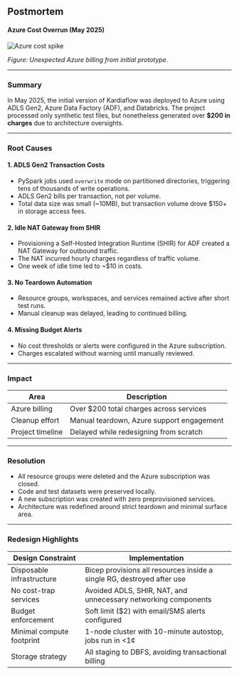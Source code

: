 ## Postmortem

#### Azure Cost Overrun (May 2025)

![Azure cost spike](assets/kflow_overage.jpg)

*Figure: Unexpected Azure billing from initial prototype.*

---

### Summary

In May 2025, the initial version of Kardiaflow was deployed to Azure using ADLS Gen2,
Azure Data Factory (ADF), and Databricks. The project processed only synthetic test
files, but nonetheless generated over **$200 in charges** due to architecture oversights.

---

### Root Causes

#### 1. ADLS Gen2 Transaction Costs  
- PySpark jobs used `overwrite` mode on partitioned directories, triggering tens of thousands of write operations.  
- ADLS Gen2 bills per transaction, not per volume.  
- Total data size was small (~10MB), but transaction volume drove $150+ in storage access fees.

#### 2. Idle NAT Gateway from SHIR  
- Provisioning a Self-Hosted Integration Runtime (SHIR) for ADF created a NAT Gateway for outbound traffic.  
- The NAT incurred hourly charges regardless of traffic volume.  
- One week of idle time led to ~$10 in costs.

#### 3. No Teardown Automation  
- Resource groups, workspaces, and services remained active after short test runs.  
- Manual cleanup was delayed, leading to continued billing.

#### 4. Missing Budget Alerts  
- No cost thresholds or alerts were configured in the Azure subscription.  
- Charges escalated without warning until manually reviewed.

---

### Impact

| Area             | Description                               |
|------------------|-------------------------------------------|
| Azure billing    | Over $200 total charges across services   |
| Cleanup effort   | Manual teardown, Azure support engagement |
| Project timeline | Delayed while redesigning from scratch    |

---

### Resolution

- All resource groups were deleted and the Azure subscription was closed.  
- Code and test datasets were preserved locally.  
- A new subscription was created with zero preprovisioned services.  
- Architecture was redefined around strict teardown and minimal surface area.

---

### Redesign Highlights


| Design Constraint           | Implementation                                                        |
|-----------------------------|------------------------------------------------------------------------|
| Disposable infrastructure   | Bicep provisions all resources inside a single RG, destroyed after use |
| No cost-trap services       | Avoided ADLS, SHIR, NAT, and unnecessary networking components         |
| Budget enforcement          | Soft limit ($2) with email/SMS alerts configured                      |
| Minimal compute footprint   | 1-node cluster with 10-minute autostop, jobs run in <1¢                |
| Storage strategy            | All staging to DBFS, avoiding transactional billing                    |